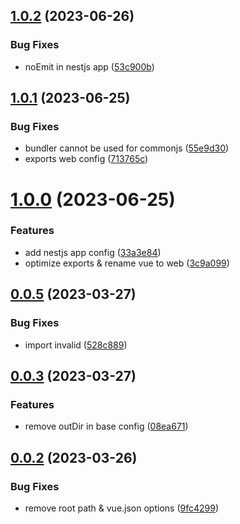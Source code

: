 ## [1.0.2](https://github.com/zhou-tao/tsconfig/compare/v1.0.1...v1.0.2) (2023-06-26)


### Bug Fixes

* noEmit in nestjs app ([53c900b](https://github.com/zhou-tao/tsconfig/commit/53c900b242fa4b92501a17aa0b777c185d9f711b))



## [1.0.1](https://github.com/zhou-tao/tsconfig/compare/v1.0.0...v1.0.1) (2023-06-25)


### Bug Fixes

* bundler cannot be used for commonjs ([55e9d30](https://github.com/zhou-tao/tsconfig/commit/55e9d3049cf9bc8b7c8249bff6a15333171758ab))
* exports web config ([713765c](https://github.com/zhou-tao/tsconfig/commit/713765c537baa56a2006bb4b5ad3e65ad2323751))



# [1.0.0](https://github.com/zhou-tao/tsconfig/compare/v0.0.5...v1.0.0) (2023-06-25)


### Features

* add nestjs app config ([33a3e84](https://github.com/zhou-tao/tsconfig/commit/33a3e84b068e0fb4ef771cb9ffe384dc85b37a05))
* optimize exports & rename vue to web ([3c9a099](https://github.com/zhou-tao/tsconfig/commit/3c9a09913eac91d92bc2b7522e734387ed03d147))



## [0.0.5](https://github.com/zhou-tao/tsconfig/compare/v0.0.3...v0.0.5) (2023-03-27)


### Bug Fixes

*  import invalid ([528c889](https://github.com/zhou-tao/tsconfig/commit/528c88958ab7721b98183c15e06dcb361d7fe386))



## [0.0.3](https://github.com/zhou-tao/tsconfig/compare/v0.0.2...v0.0.3) (2023-03-27)


### Features

* remove outDir in base config ([08ea671](https://github.com/zhou-tao/tsconfig/commit/08ea671d8146202935a3e9d39084221fa0ef4dae))



## [0.0.2](https://github.com/zhou-tao/tsconfig/compare/9fc4299978a7ba97712c5a9acd24f334b89d3106...v0.0.2) (2023-03-26)


### Bug Fixes

* remove root path & vue.json options ([9fc4299](https://github.com/zhou-tao/tsconfig/commit/9fc4299978a7ba97712c5a9acd24f334b89d3106))



